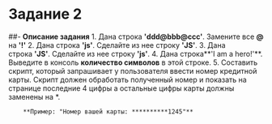 # Задание 2

##- **Описание задания** 1. Дана строка **'ddd@bbb@ccc'**. Замените все **@** на **'!'** 2. Дана строка **'js'**. Сделайте из нее строку **'JS'**. 3. Дана строка **'JS'**. Сделайте из нее строку **'js'**. 4. Дана строка**'I am a hero!'**. Выведите в консоль **количество символов** в этой строке. 5. Составить скрипт, который запрашивает у пользователя ввести номер кредитной карты. Скрипт должен обработать полученный номер и показать на странице последние 4 цифры а остальные цифры карты должны заменены на \*.

        **Пример: "Номер вашей карты: **********1245"**
